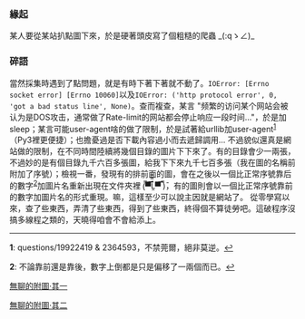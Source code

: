### 緣起
某人要從某站扒點圖下來，於是硬著頭皮寫了個粗糙的爬蟲 \_(:qゝ∠)\_
### 碎語
當然採集時遇到了點問題，就是有時下著下著就不動了。`IOError: [Errno socket error] [Errno 10060]`以及`IOError: ('http protocol error', 0, 'got a bad status line', None)`。查而複查，某言 "频繁的访问某个网站会被认为是DOS攻击，通常做了Rate-limit的网站都会停止响应一段时间..."，於是加sleep；某言可能user-agent啥的做了限制，於是試著給urllib加user-agent<sup name='ua'>[1](#fn1)</sup>（Py3裡更便捷）；也擔憂過是否下載內容過小而去遞歸調用... 不過貌似還真是網站做的限制，在不同時間陸續將幾個目錄的圖片下下來了。有的目錄會少一兩張，不過妙的是有個目錄九千六百多張圖，給我下下來九千七百多張（我在圖的名稱前附加了序號）；檢視一番，發現有的排前面的圖，會在之後以一個比正常序號靠后的數字<sup name='num'>[2](#fn2)</sup>加圖片名重新出現在文件夾裡 (̿▀̿̿Ĺ̯̿̿▀̿ ̿)̄，有的圖則會以一個比正常序號靠前的數字加圖片名的形式重現。嘛，這樣至少可以說主因就是網站了。
從零學寫以來，查了些東西，弄清了些東西，得到了些東西，終得個不算徒勞吧。這破程序沒搞多線程之類的，天曉得咱會不會給添上。


---
<b id='fn1'>1</b>: questions/19922419 & 2364593，不禁莞爾，絕非莫逆。[↩](#ua)

<b id='fn2'>2</b>: 不論靠前還是靠後，數字上倒都是只是偏移了一兩個而已。[↩](#num)

[無聊的附圖·其一](http://i.imgur.com/SGyGHs9.jpg)  

[無聊的附圖·其二](http://i.imgur.com/Yq43Bad.jpg)